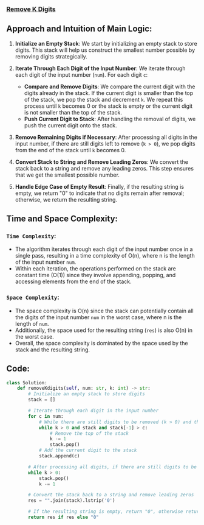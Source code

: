 ### [Remove K Digits](https://leetcode.com/problems/remove-k-digits/description/)

## Approach and Intuition of Main Logic:
1. **Initialize an Empty Stack**: We start by initializing an empty stack to store digits. This stack will help us construct the smallest number possible by removing digits strategically.

2. **Iterate Through Each Digit of the Input Number**: We iterate through each digit of the input number (`num`). For each digit `c`:
   - **Compare and Remove Digits**: We compare the current digit with the digits already in the stack. If the current digit is smaller than the top of the stack, we pop the stack and decrement `k`. We repeat this process until `k` becomes 0 or the stack is empty or the current digit is not smaller than the top of the stack.
   - **Push Current Digit to Stack**: After handling the removal of digits, we push the current digit onto the stack.

3. **Remove Remaining Digits if Necessary**: After processing all digits in the input number, if there are still digits left to remove (`k > 0`), we pop digits from the end of the stack until `k` becomes 0.

4. **Convert Stack to String and Remove Leading Zeros**: We convert the stack back to a string and remove any leading zeros. This step ensures that we get the smallest possible number.

5. **Handle Edge Case of Empty Result**: Finally, if the resulting string is empty, we return "0" to indicate that no digits remain after removal; otherwise, we return the resulting string.

## Time and Space Complexity:
### `Time Complexity`:
- The algorithm iterates through each digit of the input number once in a single pass, resulting in a time complexity of O(n), where n is the length of the input number `num`.
- Within each iteration, the operations performed on the stack are constant time (O(1)) since they involve appending, popping, and accessing elements from the end of the stack.

### `Space Complexity`:
- The space complexity is O(n) since the stack can potentially contain all the digits of the input number `num` in the worst case, where n is the length of `num`.
- Additionally, the space used for the resulting string (`res`) is also O(n) in the worst case.
- Overall, the space complexity is dominated by the space used by the stack and the resulting string.

## Code:
```py
class Solution:
    def removeKdigits(self, num: str, k: int) -> str:
        # Initialize an empty stack to store digits
        stack = []

        # Iterate through each digit in the input number
        for c in num:
            # While there are still digits to be removed (k > 0) and the stack is not empty and the current digit is smaller than the top of the stack
            while k > 0 and stack and stack[-1] > c:
                # Remove the top of the stack
                k -= 1
                stack.pop()
            # Add the current digit to the stack
            stack.append(c)

        # After processing all digits, if there are still digits to be removed (k > 0), remove them from the end of the stack
        while k > 0:
            stack.pop()
            k -= 1

        # Convert the stack back to a string and remove leading zeros
        res = "".join(stack).lstrip('0')

        # If the resulting string is empty, return "0", otherwise return the resulting string
        return res if res else "0"

```
